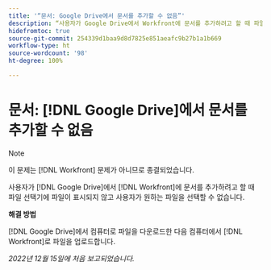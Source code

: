 ```yaml
---
title: '“문서: Google Drive에서 문서를 추가할 수 없음”'
description: “사용자가 Google Drive에서 Workfront에 문서를 추가하려고 할 때 파일 선택기에 파일이 표시되지 않고 사용자가 원하는 파일을 선택할 수 없습니다.”
hidefromtoc: true
source-git-commit: 254339d1baa9d8d7825e851aeafc9b27b1a1b669
workflow-type: ht
source-wordcount: '98'
ht-degree: 100%

---
```



# 문서: [!DNL Google Drive]에서 문서를 추가할 수 없음

<!--On WF and WFP TOCs-->

>[!NOTE]
>
>이 문제는 [!DNL Workfront] 문제가 아니므로 종결되었습니다.

사용자가 [!DNL Google Drive]에서 [!DNL Workfront]에 문서를 추가하려고 할 때 파일 선택기에 파일이 표시되지 않고 사용자가 원하는 파일을 선택할 수 없습니다.

**해결 방법**

[!DNL Google Drive]에서 컴퓨터로 파일을 다운로드한 다음 컴퓨터에서 [!DNL Workfront]로 파일을 업로드합니다.

_2022년 12월 15일에 처음 보고되었습니다._

